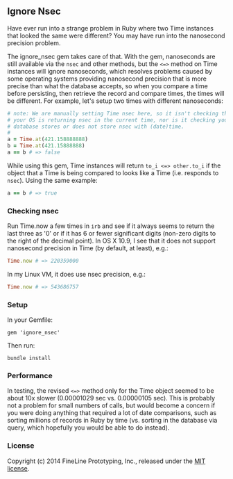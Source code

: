 ## Ignore Nsec

Have ever run into a strange problem in Ruby where two Time instances that looked the same were different? You may have run into the nanosecond precision problem.

The ignore_nsec gem takes care of that. With the gem, nanoseconds are still available via the `nsec` and other methods, but the `<=>` method on Time instances will ignore nanoseconds, which resolves problems caused by some operating systems providing nanosecond precision that is more precise than what the database accepts, so when you compare a time before persisting, then retrieve the record and compare times, the times will be different. For example, let's setup two times with different nanoseconds:

```ruby
# note: We are manually setting Time nsec here, so it isn't checking that
# your OS is returning nsec in the current time, nor is it checking your
# database stores or does not store nsec with (date)time.
#
a = Time.at(421.158888888)
b = Time.at(421.15888888)
a == b # => false
```

While using this gem, Time instances will return `to_i <=> other.to_i` if the object that a Time is being compared to looks like a Time (i.e. responds to `nsec`). Using the same example:

```ruby
a == b # => true
```

### Checking nsec

Run Time.now a few times in `irb` and see if it always seems to return the last three as '0' or if it has 6 or fewer significant digits (non-zero digits to the right of the decimal point). In OS X 10.9, I see that it does not support nanosecond precision in Time (by default, at least), e.g.:

```ruby
Time.now # => 220359000
```

In my Linux VM, it does use nsec precision, e.g.:

```ruby
Time.now # => 543686757
```

### Setup

In your Gemfile:

    gem 'ignore_nsec'

Then run:

    bundle install

### Performance

In testing, the revised `<=>` method only for the Time object seemed to be about 10x slower (0.00001029 sec vs. 0.00000105 sec). This is probably not a problem for small numbers of calls, but would become a concern if you were doing anything that required a lot of date comparisons, such as sorting millions of records in Ruby by time (vs. sorting in the database via query, which hopefully you would be able to do instead).

### License

Copyright (c) 2014 FineLine Prototyping, Inc., released under the [MIT license][lic].

[lic]: http://github.com/garysweaver/ignore_nsec/blob/master/LICENSE
